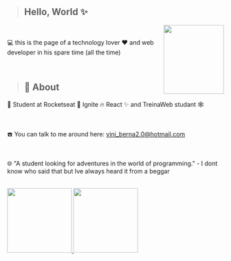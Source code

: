 > <h2>Hello, World ✨</h2>

<img align="right" width='140px' height='160px' src='https://camo.githubusercontent.com/002313a28ac7d09f24e8a70358139bb4f7c2c32eaf83a926e873bedf67b69eac/68747470733a2f2f6d656469612e67697068792e636f6d2f6d656469612f654e41736a4f353574506267616f72376d612f67697068792e676966'>

<br>

<p>💻 this is the page of a technology lover ❤️ and web developer in his spare time (all the time)  </p>


<br>

> <h2>🚀 About </h2>

<p>🎒 Student at Rocketseat 🚀 Ignite 🔥 React ✨ and TreinaWeb studant  🕸️</p>

<br>

<p>☎️ You can talk to me around here: <a href='mailto:vini_berna2.0@hotmail.com?Subject=Título%20da%20mensagem"'>vini_berna2.0@hotmail.com <a/></p>
  
<br>

<p>🌐 "A student looking for adventures in the world of programming." - I dont know who said that but Ive always heard it from a beggar</p>

<br>

<div>
  <a href="https://github.com/HaloSara">
<img max-width="50%" height="150px" src="https://github-readme-stats.vercel.app/api?username=HaloSara121&show_icons=true&theme=react&include_all_commits=true&count_private=true"/>
<img max-width="50%" height="150px" src="https://github-readme-stats.vercel.app/api/top-langs/?username=HaloSara121&layout=compact&langs_count=16&theme=react"/>
  </a>                                                                                                                                
</div>
